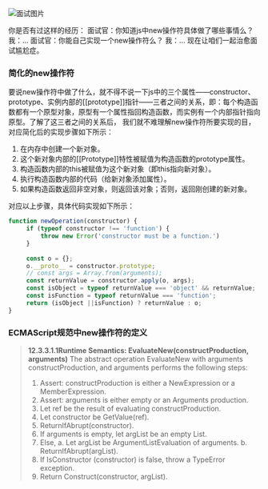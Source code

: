 ![面试图片](https://i.loli.net/2021/09/23/Lwrn2GVDiHP39lW.jpg)

你是否有过这样的经历：
面试官：你知道js中new操作符具体做了哪些事情么？
我：...
面试官：你能自己实现一个new操作符么？
我：...
现在让咱们一起治愈面试尴尬症。

### 简化的new操作符
要说new操作符中做了什么，就不得不说一下js中的三个属性——constructor、prototype、实例内部的[[prototype]]指针——三者之间的关系，即：每个构造函数都有一个原型对象，原型有一个属性指回构造函数，而实例有一个内部指针指向原型。了解了这三者之间的关系后，
我们就不难理解new操作符所要实现的目，对应简化后的实现步骤如下所示：
1. 在内存中创建一个新对象。
2. 这个新对象内部的[[Prototype]]特性被赋值为构造函数的prototype属性。
3. 构造函数内部的this被赋值为这个新对象（即this指向新对象）。
4. 执行构造函数内部的代码（给新对象添加属性）。
5. 如果构造函数返回非空对象，则返回该对象；否则，返回刚创建的新对象。

对应以上步骤，具体代码实现如下所示：
```js
function newOperation(constructor) {
     if (typeof constructor !== 'function') {
         throw new Error('constructor must be a function.')
     }
 
     const o = {};
     o.__proto__ = constructor.prototype;
     // const args = Array.from(arguments);
     const returnValue = constructor.apply(o, args);
     const isObject = typeof returnValue === 'object' && returnValue;
     const isFunction = typeof returnValue === 'function';
     return (isObject ||isFunction) ? returnValue : o;
}
```

### ECMAScript规范中new操作符的定义

> **12.3.3.1.1Runtime Semantics: EvaluateNew(constructProduction, arguments)**
> The abstract operation EvaluateNew with arguments constructProduction, and arguments performs the following steps:
> 
> 1. Assert: constructProduction is either a NewExpression or a MemberExpression.
> 2. Assert: arguments is either empty or an Arguments production.
> 3. Let ref be the result of evaluating constructProduction.
> 4. Let constructor be GetValue(ref).
> 5. ReturnIfAbrupt(constructor).
> 6. If arguments is empty, let argList be an empty List.
> 7. Else,
>     a. Let argList be ArgumentListEvaluation of arguments.
>     b. ReturnIfAbrupt(argList).
> 10. If IsConstructor (constructor) is false, throw a TypeError exception.
> 11. Return Construct(constructor, argList).



